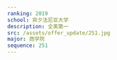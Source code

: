 ```yaml
---
ranking: 2019
school: 宾夕法尼亚大学
description: 全美第一
src: /assets/offer_update/251.jpg
major: 商学院
sequence: 251
---
```

